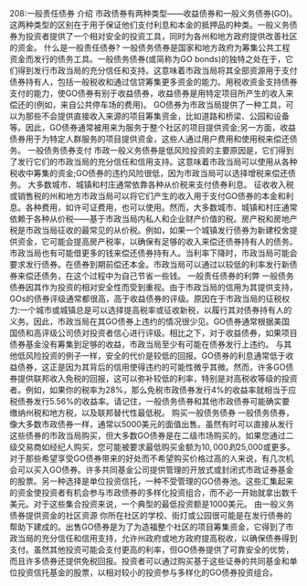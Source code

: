 208:一般责任债券
介绍
市政债券有两种类型——收益债券和一般义务债券(GO)。这两种类型的区别在于用于保证他们支付利息和本金的抵押品的种类。一般义务债券为投资者提供了一个相对安全的投资工具，同时为各州和地方政府提供改善社区的资金。
什么是一般责任债券?
一般债务债券是国家和地方政府为筹集公共工程资金而发行的债务工具。一般债务债券(或简称为GO bonds)的独特之处在于，它们得到发行市政当局的充分信任和支持。这意味着市政当局将其全部资源用于支付债券持有人，包括一般税收和通过信贷筹集更多资金的能力。用税收资金支持债券支付的能力，使GO债券有别于收益债券，收益债券是用特定项目所产生的收入来偿还的(例如，来自公共停车场的费用)。
GO债券为市政当局提供了一种工具，可以为那些不会提供直接收入来源的项目筹集资金，比如道路和桥梁、公园和设备等。因此，GO债券通常被用来为服务于整个社区的项目提供资金;另一方面，收益债券用于为特定人群服务的项目提供资金，这些人通过用户费用和使用税来偿还债务。
一般债务债券支付
市政一般义务债券是低风险投资的主要原因是，它们得到了发行它们的市政当局的充分信任和信用支持。这意味着市政当局可以使用从各种税收中筹集的资金;GO债券的违约风险很低，因为市政当局可以选择增税来偿还债务。
大多数城市、城镇和村庄通常依靠各种从价税来支付债券利息。
征收收入税或销售税的州和地方市政当局可以将它们产生的收入用于支付GO债券的本金和利息。各种费用，如许可证费用，也可以使用。然而，大多数城市、城镇和村庄通常依赖于各种从价税——基于市政当局内私人和企业财产价值的税。房产税和房地产税是市政当局征收的最常见的从价税。例如，如果一个城镇发行债券为新建校舍提供资金，它可能会提高房产税率，以确保有足够的收入来偿还债券持有人的债务。
市政当局也有可能借更多的钱来偿还债券持有人。当利率下降时，市政当局可能会要求发行债券。在债券到期前偿还本金。市政当局可以通过以较低的利率发行新债券来偿还债务，在这个过程中为自己节省一些钱。
一般责任债券的利弊
一般债务债券因其作为投资的相对安全性而受到重视。由于市政当局的信用为其提供支持，GOs的债券评级通常都很高，高于收益债券的评级。原因在于市政当局的征税权力:一个城市或城镇总是可以选择提高税率或征收新税，以履行其对债券持有人的义务。因此，市政当局在其GO债券上违约的情况很少见。GO债券通常根据美国国债和高评级公司债对投资者信心进行评级。相比之下，对于收益债券，如果项目债券基金没有筹集到足够的收益，市政当局至少有可能在债券发行上违约。
与其他低风险投资的例子一样，安全的代价是较低的回报。GO债券的利息通常低于收益债券，这正是因为其背后的信用使得违约的可能性微乎其微。然而，许多GO债券提供联邦收入免税的回报，这可以弥补较低的利率，特别是对高税收等级的投资者。例如，如果你的税率为28%，那么免税市政债券发行4%的收益率就相当于应税债券发行5.56%的收益率。请记住，一般债务债券和其他市政债券可能确实要缴纳州税和地方税，以及联邦替代性最低税。
购买一般债务债券
一般债务债券，像大多数市政债券一样，通常以5000美元的面值出售。虽然有时可以直接从发行这些债券的市政当局购买，但大多数GO债券是在二级市场购买的。如果您通过二级交易商如经纪人购买，您可能被要求最低购买金额为$10,000到$25,000或更多。
对于那些希望享受GO债券带来的好处而不希望购买价格过高的人来说，有几次机会可以买入GO债券。许多共同基金公司提供管理的开放式或封闭式市政证券基金的股票。另一种选择是单位投资信托，一种不受管理的GO债券池。这些汇集起来的资金使投资者有机会参与市政债券的多样化投资组合，而不必一开始就拿出数千美元。对于这些集合投资来说，一个典型的最低投资额是1000美元。
由一般义务债券提供资金的社区资源
你所在社区的学校、街灯或公园很可能是在发行债券的帮助下建成的。出售GO债券是为了为造福整个社区的项目筹集资金，它得到了市政当局的充分信任和信用支持，允许州政府或地方政府提高税收，以确保债券得到支付。虽然其他投资可能会支付更高的利率，但GO债券提供了可靠安全的优势，而且许多债券还提供免税回报。投资者可以通过购买基于这些证券的共同基金和单位投资信托基金的股票，以相对较小的投资参与多样化的GO债券投资组合。
